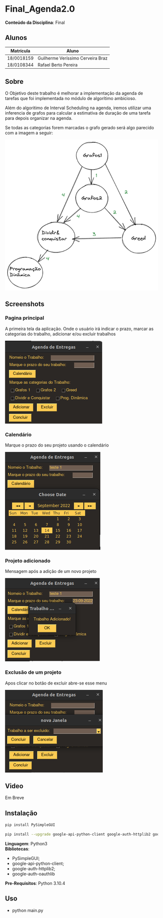 # Final_Agenda2.0

**Conteúdo da Disciplina**: Final<br>

## Alunos
|Matrícula | Aluno 
| -- | -- | 
| 18/0018159  |  Guilherme Veríssimo Cerveira Braz | 
| 18/0108344  |  Rafael Berto Pereira | 

## Sobre 
O Objetivo deste trabalho é melhorar a implementação da agenda de tarefas que foi implementada no módulo de algorítimo ambicioso.

Além do algoritimo de Interval Scheduling na agenda, iremos utilizar uma inferencia de grafos para calcular a estimativa de duração de uma tarefa para depois organizar na agenda.

Se todas as categorias forem marcadas o grafo gerado será algo parecido com a imagem a seguir:

![grafo](img/grafosCategorias.png)

## Screenshots

### Pagina principal
A primeira tela da aplicação. Onde o usuário irá indicar o prazo, marcar as categorias do trabalho, adicionar e/ou excluir trabalhos

![pp](screenshots/principal.png)

### Calendário
Marque o prazo do seu projeto usando o calendário

![cal](screenshots/calendario.png)

### Projeto adicionado
Mensagem após a adição de um novo projeto

![add](screenshots/adicao.png)

### Exclusão de um projeto
Apos clicar no botão de excluir abre-se esse menu

![excl](screenshots/delecao.png)
## Video
Em Breve

## Instalação 
```sh
pip install PySimpleGUI 
```

```sh 
pip install --upgrade google-api-python-client google-auth-httplib2 google-auth-oauthlib 
```

**Linguagem**: Python3 <br>
**Bibliotecas**: 
- PySimpleGUI; 
- google-api-python-client;
- google-auth-httplib2;
- google-auth-oauthlib<br>

**Pre-Requisitos**: Python 3.10.4 <br>
## Uso 
* python main.py
